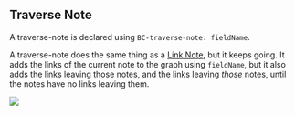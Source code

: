 ## Traverse Note

A traverse-note is declared using `BC-traverse-note: fieldName`.

A traverse-note does the same thing as a [Link Note](Link%20Notes.md), but it keeps going.
It adds the links of the current note to the graph using `fieldName`, but it also adds the links leaving those notes, and the links leaving _those_ notes, until the notes have no links leaving them.

![](https://imgur.com/dBy92HF.gif)
